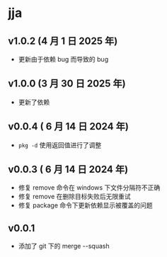 # jja

## v1.0.2 (4 月 1 日 2025 年)

- 更新由于依赖 bug 而导致的 bug

## v1.0.0 (3 月 30 日 2025 年)

- 更新了依赖

## v0.0.4 ( 6 月 14 日 2024 年)

- `pkg -d` 使用返回值进行了调整

## v0.0.3 ( 6 月 14 日 2024 年)

- 修复 remove 命令在 windows 下文件分隔符不正确
- 修复 remove 在删除目标失败后无限重试
- 修复 package 命令下更新依赖显示被覆盖的问题

## v0.0.1

- 添加了 git 下的 merge --squash
